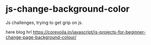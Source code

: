 # js-change-background-color
Js challenges, trying to get grip on js.

here blog hrl https://corevoila.in/javascript/js-projects-for-beginner-change-page-background-colour/
